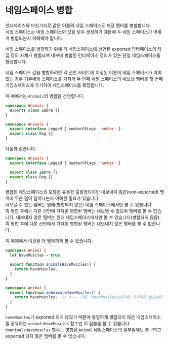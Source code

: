 # 네임스페이스 병합

인터페이스와 마찬가지로 같은 이름의 네임 스페이스도 해당 멤버를 병합합니다.<br/>
네임 스페이스는 네임 스페이스와 값을 모두 생성하기 떄문에 두 네임 스페이스가 어떻게 병합되는지 이해해야 합니다.

네임 스페이스를 병합하기 위해 각 네임스페이스에 선언된 exported 인터페이스의 타입 정의 자체가 병합되며 내부에 병합된 인터페이스 정의가 있는 단일 네임스페이스를 형성합니다.

네임 스페이스 값을 병합하려면 각 선언 사이트에 지정된 이름의 네임 스페이스가 이미 있는 경우 기존네임 스페이스를 가져와 두 번째 네임 스페이스의 내보낸 멤버를 첫 번째 네임스페이스에 추가하여 네임스페이스를 확장합니다.

이 예에서는 `Animals`의 병합을 선언합니다.

```ts
namespace Animals {
  exports class Zebra {}
}

namespace Animals {
  export interface Legged { numberOfLegs: number; }
  export class Dog {}
}
```

다음과 같습니다.

```ts
namespace Animals {
  export interface Legged { numberOfLegs: number; }

  export class Zebra {}
  export class Dog {}
}
```

병합된 네임스페이스의 모델은 유용한 출발점이지만 내보내지 않은(non-exported) 멤버에 무슨 일이 일어나는지 이해할 필요가 있습니다.<br/>
내보낼 수 없는 멤버는 원래(병합되지 않은) 네임 스페이스에서만 볼 수 있습니다.<br/>
즉 병합 후에는 다른 선언에 가져온 병합된 멤버는 내보낼 수 없으며 멤버를 볼 수 없습니다. 내보내지 않은 멤버는 원래 네임스페이스에서만 볼 수 있습니다(병합되지 않음).<br/>
즉 병합 후에 다른 선언에서 가져온 병합된 멤버는 내보내지 않은 멤버를 볼 수 없습니다.

이 에제에서 이것을 더 명확하게 볼 수 있습니다.

```ts
namespace Animal {
  let haveMuscles = true;

  export function animalsHaveMuscles() {
    return haveMuscles;
  }
}

namespace Animal {
  export function doAnimalsHaveMuscles() {
    return haveMuscles;  // <--- 오류, haveMuscles는여기에 표시되지 않습니다.
  }
}
```

`haveMuscles`가 exported 되지 않았기 때문에 동일하게 병합되지 않은 네임스페이스를 공유하는 `animalsHaveMuscles` 함수만 이 심볼을 볼 수 있습니다.<br/>
`doAnimalsHaveMuscles` 함수는 병합된 `Animal` 네임스페이스의 일부임에도 불구하고 exported 되지 않은 멤버를 볼 수 없습니다.